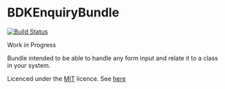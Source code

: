 BDKEnquiryBundle
================

[![Build Status](https://travis-ci.org/Bodaclick/BDKEnquiryBundle.png?branch=master)](https://travis-ci.org/Bodaclick/BDKEnquiryBundle)

Work in Progress

Bundle intended to be able to handle any form input and relate it to a class in your system.

Licenced under the [MIT](http://opensource.org/licenses/MIT) licence. See [here](https://github.com/egulias/BDKEnquiryBundle/blob/master/LICENCE.md)
